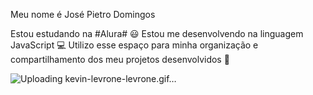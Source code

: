 Meu nome é José Pietro Domingos

Estou estudando na #Alura# 😃
Estou me desenvolvendo na linguagem JavaScript 💻
Utilizo esse espaço para minha organização e compartilhamento dos meu projetos desenvolvidos 📖


![Uploading kevin-levrone-levrone.gif…]()
